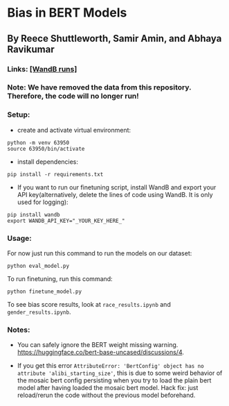 # Bias in BERT Models

## By Reece Shuttleworth, Samir Amin, and Abhaya Ravikumar

### Links: [[WandB runs]](https://wandb.ai/finetuning-bert/finetuning-bert)

### Note: We have removed the data from this repository. Therefore, the code will no longer run!

### Setup:

- create and activate virtual environment:

```
python -m venv 63950
source 63950/bin/activate
```

- install dependencies:

```
pip install -r requirements.txt
```

- If you want to run our finetuning script, install WandB and export your API key(alternatively, delete the lines of code using WandB. It is only used for logging):

```
pip install wandb
export WANDB_API_KEY="_YOUR_KEY_HERE_"
```

### Usage:

For now just run this command to run the models on our dataset:

```
python eval_model.py
```

To run finetuning, run this command:

```
python finetune_model.py
```

To see bias score results, look at `race_results.ipynb` and `gender_results.ipynb`.

### Notes:

- You can safely ignore the BERT weight missing warning. https://huggingface.co/bert-base-uncased/discussions/4.

- If you get this error `AttributeError: 'BertConfig' object has no attribute 'alibi_starting_size'`, this is due to some weird behavior of the mosaic bert config persisting when you try to load the plain bert model after having loaded the mosaic bert model. Hack fix: just reload/rerun the code without the previous model beforehand.
